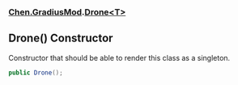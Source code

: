 ### [Chen.GradiusMod](./neHTXX+yFsk1RpXqjkv9zg.md 'Chen.GradiusMod').[Drone&lt;T&gt;](./mF0MkZwbaAhgwZCvFINmYQ.md 'Chen.GradiusMod.Drone&lt;T&gt;')
## Drone() Constructor
Constructor that should be able to render this class as a singleton.  
```csharp
public Drone();
```

